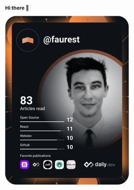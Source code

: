 ### Hi there 👋
<a href="https://app.daily.dev/DailyDevTips"><img src="https://github.com/flupine/flupine/blob/master/devcard.svg" width="400" alt="Faurest Lupine Dev Card"/></a>
<!--
**flupine/flupine** is a ✨ _special_ ✨ repository because its `README.md` (this file) appears on your GitHub profile.

Here are some ideas to get you started:

- 🔭 I’m currently working on ...
- 🌱 I’m currently learning ...
- 👯 I’m looking to collaborate on ...
- 🤔 I’m looking for help with ...
- 💬 Ask me about ...
- 📫 How to reach me: ...
- 😄 Pronouns: ...
- ⚡ Fun fact: ...
-->
